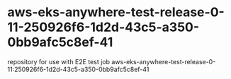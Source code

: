 # aws-eks-anywhere-test-release-0-11-250926f6-1d2d-43c5-a350-0bb9afc5c8ef-41
repository for use with E2E test job aws-eks-anywhere-test-release-0-11:250926f6-1d2d-43c5-a350-0bb9afc5c8ef-41
